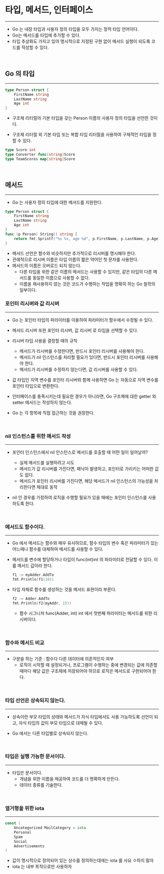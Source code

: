
# 타입, 메서드, 인터페이스

---

- Go 는 내장 타입과 사용자 정의 타입을 모두 가지는 정적 타입 언어이다.
- Go는 메서드를 타입에 추가할 수 있다.
- 타입 추상화도 가지고 있어 명시적으로 지정된 구현 없이 메서드 실행이 되도록 코드를 작성할 수 있다.

<br />

## Go 의 타입

---

```go
type Person struct {
	FirstName string
	LastName string
	Age int
}
```

- 구조체 리터럴의 기본 타입을 갖는 Person 이름의 사용자 정의 타입을 선언한 것이다.


- 구조체 리터럴 외 기본 타입 또는 복합 타입 리터럴을 사용하여 구체적인 타입을 정할 수 있다.

```go
type Score int
type Converter func(string)Score
type TeamScores map[string]Score
```

<br />

## 메서드

---

- Go 는 사용자 정의 타입에 대한 메서드를 지원한다.

```go
type Person struct {
	FirstName string
	LastName string
	Age int
}
func (p Person) String() string {
	return fmt.Sprintf("%s %s, age %d", p.FirstName, p.LastName, p.Age)
}
```

- 메서드 선언은 함수와 비슷하지만 추가적으로 리시버를 명시해야 한다.
- 관례적으로 리시버 이름은 타입 이름의 짧은 약어인 첫 문자를 사용한다.
- 메서드의 이름은 오버로드 되지 않는다.
  - 다른 타입을 위한 같은 이름의 메서드는 사용할 수 있지만, 같은 타입의 다른 메서드를 동일한 이름으로 사용할 수 없다.
  - 이름을 재사용하지 않는 것은 코드가 수행하는 작업을 명확히 하는 Go 철학의 일부이다.



### 포인터 리시버와 값 리시버

---

- Go 는 포인터 타입의 파라미터를 이용하여 파라미터가 함수에서 수정될 수 있다.
- 메서드 리시버 또한 포인터 리시버, 값 리시버 로 타입을 선택할 수 있다.
- 리시버 타입 사용을 결정할 때의 규칙
  - 메서드가 리시버를 수정한다면, 반드시 포인터 리시버를 사용해야 한다.
  - 메서드가 nil 인스턴스를 처리할 필요가 있다면, 반드시 포인터 리시버를 사용해야 한다.
  - 메서드가 리시버를 수정하지 않는다면, 값 리시버를 사용할 수 있다.


- 값 타입인 지역 변수를 포인터 리시버와 함께 사용하면 Go 는 자동으로 지역 변수를 포인터 타입으로 변환한다.


- 인터페이스를 충족시키는데 필요한 경우가 아니라면, Go 구조체에 대한 getter 와 setter 메서드는 작성하지 않는다.
- Go 는 각 항목에 직접 접근하는 것을 권장한다.


<br />

### nil 인스턴스를 위한 메서드 작성

---

- 포인터 인스턴스에서 nil 인스턴스로 메서드를 호출할 때 어떤 일이 일어날까?
  - 실제 메서드를 실행하려고 시도
  - 메서드가 값 리시버를 가진다면, 패닉이 발생하고, 포인터로 가리키는 어떠한 값도 없다.
  - 메서드가 포인터 리시버를 가진다면, 해당 메서드가 nil 인스턴스의 가능성을 처리한다면 제대로 동작


- nil 인 경우를 가정하여 로직을 수행할 필요가 있을 때에는 포인터 인스턴스를 사용하도록 한다.


<br />

### 메서드도 함수이다.

---

- Go 에서 메서드는 함수와 매우 유사하므로, 함수 타입의 변수 혹은 파라미터가 있는 어느때나 함수를 대체하여 메서드를 사용할 수 있다.


- 메서드를 변수에 할당하거나 타입이 func(int)int 의 파라미터로 전달할 수 있다. 이를 메서드 값이라 한다.
  ```go
  f1 := myAdder.AddTo
  fmt.Println(f1(10))
  ```

- 타입 자체로 함수를 생성하는 것을 메서드 표현이라 부른다.
  ```go
  f2 := Adder.AddTo
  fmt.Println(f2(myAddr, 15))
  ```
  - 함수 시그니처 func(Adder, int) int 에서 첫번째 파라미터는 메서드를 위한 리시버이다.


<br />


### 함수와 메서드 비교

---

- 구분을 하는 기준 : 함수다 다른 데이터에 의존적인지 여부
  - 로직이 시작할 때 설정되거나, 프로그램이 수행하는 중에 변경되는 값에 의존할 때마다 해당 값은 구조체에 저장되어야 하므로 로직은 메서드로 구현되어야 한다.


<br />


### 타입 선언은 상속되지 않는다.

---

- 상속이란 부모 타입의 상태와 메서드가 자식 타입에서도 사용 가능하도록 선언이 되고, 자식 타입의 값이 부모 타입으로 대체될 수 있다.


- Go 에서는 다른 타입별로 상속되지 않는다.


<br />


### 타입은 실행 가능한 문서이다.

---

- 타입은 문서이다. 
  - 개념을 위한 이름을 제공하여 코드를 더 명확하게 만든다.
  - 데이터 종류를 기술한다.

<br />


### 열거형을 위한 iota

---

```go
const (
	Uncategorized MailCategory = iota
	Personal
	Spam
	Social
	Advertisements
)
```
- 값이 명시적으로 정의되어 있는 상수를 정의하는데에는 iota 를 사요 ㅇ하지 말자
- iota 는 내부 목적으로만 사용하자
